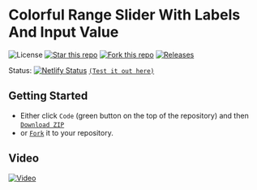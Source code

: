 # Colorful Range Slider With Labels And Input Value

![License](https://img.shields.io/npm/l/css-star-rating.svg) 
[![Star this repo](https://badgen.net/github/stars/blank-yt/Colorful-Range-Slider-With-Labels-And-Input-Value)](https://github.com/blank-yt/Colorful-Range-Slider-With-Labels-And-Input-Value/stargazers/)
[![Fork this repo](https://badgen.net/github/forks/blank-yt/Colorful-Range-Slider-With-Labels-And-Input-Value)](https://github.com/blank-yt/Colorful-Range-Slider-With-Labels-And-Input-Value/fork/)
[![Releases](https://img.shields.io/github/downloads/blank-yt/Colorful-Range-Slider-With-Labels-And-Input-Value/total.svg)](https://github.com/blank-yt/Colorful-Range-Slider-With-Labels-And-Input-Value/archive/refs/tags/Release.zip)

Status: [![Netlify Status](https://api.netlify.com/api/v1/badges/139a6176-96b5-4f83-b54e-8adfac9caaa9/deploy-status)](https://graceful-gnome-558414.netlify.app/) [`(Test it out here)`](https://graceful-gnome-558414.netlify.app/)

## Getting Started
- Either click `Code` (green button on the top of the repository) and then [`Download ZIP`](https://github.com/blank-yt/Colorful-Range-Slider-With-Labels-And-Input-Value/archive/refs/tags/Release.zip)
- or [`Fork`](https://github.com/blank-yt/Colorful-Range-Slider-With-Labels-And-Input-Value/fork) it to your repository.

## Video
[![Video](https://img.youtube.com/vi/4PEcG4urtvg/0.jpg)](https://www.youtube.com/watch?v=4PEcG4urtvg)
